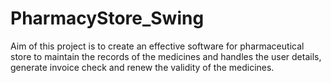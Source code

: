 # PharmacyStore_Swing
Aim of this project is to create an effective software for pharmaceutical store to maintain the records of the medicines and handles the user details, generate invoice check and renew the validity of the medicines.
